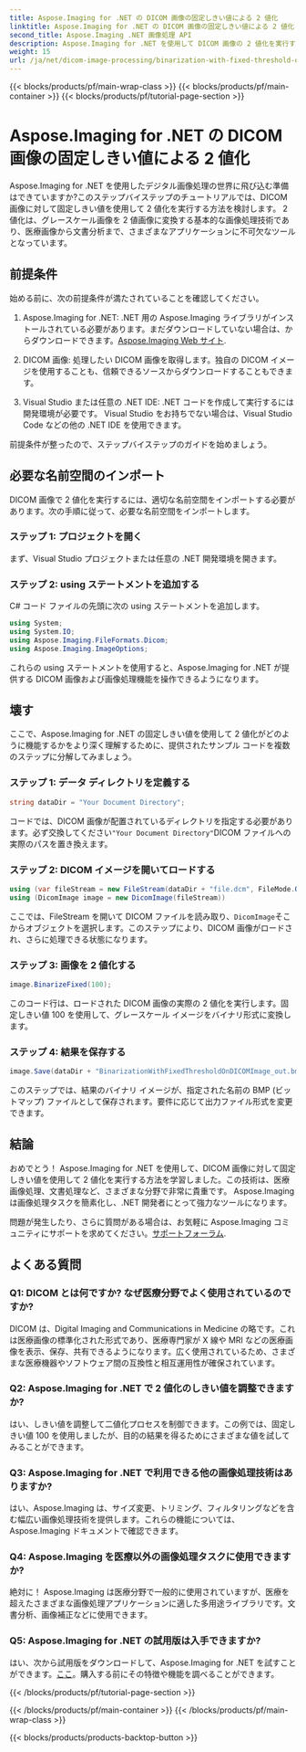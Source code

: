 ```yaml
---
title: Aspose.Imaging for .NET の DICOM 画像の固定しきい値による 2 値化
linktitle: Aspose.Imaging for .NET の DICOM 画像の固定しきい値による 2 値化
second_title: Aspose.Imaging .NET 画像処理 API
description: Aspose.Imaging for .NET を使用して DICOM 画像の 2 値化を実行する方法を学習します。コード例を含むステップバイステップのガイド。
weight: 15
url: /ja/net/dicom-image-processing/binarization-with-fixed-threshold-on-dicom-image/
---
```


{{< blocks/products/pf/main-wrap-class >}}
{{< blocks/products/pf/main-container >}}
{{< blocks/products/pf/tutorial-page-section >}}

# Aspose.Imaging for .NET の DICOM 画像の固定しきい値による 2 値化

Aspose.Imaging for .NET を使用したデジタル画像処理の世界に飛び込む準備はできていますか?このステップバイステップのチュートリアルでは、DICOM 画像に対して固定しきい値を使用して 2 値化を実行する方法を検討します。 2 値化は、グレースケール画像を 2 値画像に変換する基本的な画像処理技術であり、医療画像から文書分析まで、さまざまなアプリケーションに不可欠なツールとなっています。

## 前提条件

始める前に、次の前提条件が満たされていることを確認してください。

1.  Aspose.Imaging for .NET: .NET 用の Aspose.Imaging ライブラリがインストールされている必要があります。まだダウンロードしていない場合は、からダウンロードできます。[Aspose.Imaging Web サイト](https://releases.aspose.com/imaging/net/).

2. DICOM 画像: 処理したい DICOM 画像を取得します。独自の DICOM イメージを使用することも、信頼できるソースからダウンロードすることもできます。

3. Visual Studio または任意の .NET IDE: .NET コードを作成して実行するには開発環境が必要です。 Visual Studio をお持ちでない場合は、Visual Studio Code などの他の .NET IDE を使用できます。

前提条件が整ったので、ステップバイステップのガイドを始めましょう。

## 必要な名前空間のインポート

DICOM 画像で 2 値化を実行するには、適切な名前空間をインポートする必要があります。次の手順に従って、必要な名前空間をインポートします。

### ステップ 1: プロジェクトを開く

まず、Visual Studio プロジェクトまたは任意の .NET 開発環境を開きます。

### ステップ 2: using ステートメントを追加する

C# コード ファイルの先頭に次の using ステートメントを追加します。

```csharp
using System;
using System.IO;
using Aspose.Imaging.FileFormats.Dicom;
using Aspose.Imaging.ImageOptions;
```

これらの using ステートメントを使用すると、Aspose.Imaging for .NET が提供する DICOM 画像および画像処理機能を操作できるようになります。

## 壊す

ここで、Aspose.Imaging for .NET の固定しきい値を使用して 2 値化がどのように機能するかをより深く理解するために、提供されたサンプル コードを複数のステップに分解してみましょう。

### ステップ 1: データ ディレクトリを定義する

```csharp
string dataDir = "Your Document Directory";
```

コードでは、DICOM 画像が配置されているディレクトリを指定する必要があります。必ず交換してください`"Your Document Directory"`DICOM ファイルへの実際のパスを置き換えます。

### ステップ 2: DICOM イメージを開いてロードする

```csharp
using (var fileStream = new FileStream(dataDir + "file.dcm", FileMode.Open, FileAccess.Read))
using (DicomImage image = new DicomImage(fileStream))
```

ここでは、FileStream を開いて DICOM ファイルを読み取り、`DicomImage`そこからオブジェクトを選択します。このステップにより、DICOM 画像がロードされ、さらに処理できる状態になります。

### ステップ 3: 画像を 2 値化する

```csharp
image.BinarizeFixed(100);
```

このコード行は、ロードされた DICOM 画像の実際の 2 値化を実行します。固定しきい値 100 を使用して、グレースケール イメージをバイナリ形式に変換します。

### ステップ 4: 結果を保存する

```csharp
image.Save(dataDir + "BinarizationWithFixedThresholdOnDICOMImage_out.bmp", new BmpOptions());
```

このステップでは、結果のバイナリ イメージが、指定された名前の BMP (ビットマップ) ファイルとして保存されます。要件に応じて出力ファイル形式を変更できます。

## 結論

おめでとう！ Aspose.Imaging for .NET を使用して、DICOM 画像に対して固定しきい値を使用して 2 値化を実行する方法を学習しました。この技術は、医療画像処理、文書処理など、さまざまな分野で非常に貴重です。 Aspose.Imaging は画像処理タスクを簡素化し、.NET 開発者にとって強力なツールになります。

問題が発生したり、さらに質問がある場合は、お気軽に Aspose.Imaging コミュニティにサポートを求めてください。[サポートフォーラム](https://forum.aspose.com/).

## よくある質問

### Q1: DICOM とは何ですか? なぜ医療分野でよく使用されているのですか?

DICOM は、Digital Imaging and Communications in Medicine の略です。これは医療画像の標準化された形式であり、医療専門家が X 線や MRI などの医療画像を表示、保存、共有できるようになります。広く使用されているため、さまざまな医療機器やソフトウェア間の互換性と相互運用性が確保されています。

### Q2: Aspose.Imaging for .NET で 2 値化のしきい値を調整できますか?

はい、しきい値を調整して二値化プロセスを制御できます。この例では、固定しきい値 100 を使用しましたが、目的の結果を得るためにさまざまな値を試してみることができます。

### Q3: Aspose.Imaging for .NET で利用できる他の画像処理技術はありますか?

はい、Aspose.Imaging は、サイズ変更、トリミング、フィルタリングなどを含む幅広い画像処理技術を提供します。これらの機能については、Aspose.Imaging ドキュメントで確認できます。

### Q4: Aspose.Imaging を医療以外の画像処理タスクに使用できますか?

絶対に！ Aspose.Imaging は医療分野で一般的に使用されていますが、医療を超えたさまざまな画像処理アプリケーションに適した多用途ライブラリです。文書分析、画像補正などに使用できます。

### Q5: Aspose.Imaging for .NET の試用版は入手できますか?

はい、次から試用版をダウンロードして、Aspose.Imaging for .NET を試すことができます。[ここ](https://releases.aspose.com/)。購入する前にその特徴や機能を調べることができます。

{{< /blocks/products/pf/tutorial-page-section >}}

{{< /blocks/products/pf/main-container >}}
{{< /blocks/products/pf/main-wrap-class >}}

{{< blocks/products/products-backtop-button >}}
